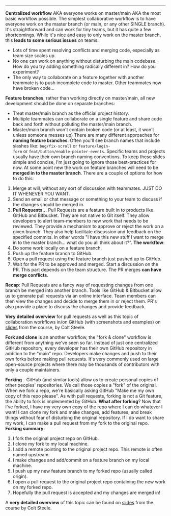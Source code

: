 ***
**Centralized workflow** AKA everyone works on master/main AKA the most basic workflow possible. The simplest collaborative workflow is to have everyone work on the master branch (or main, or any other SINGLE branch). It's straightforward and can work for tiny teams, but it has quite a few shortcomings. While it's nice and easy to only work on the master branch, this **leads to some serious issues** on teams:
- Lots of time spent resolving conflicts and merging code, especially as team size scales up.
- No one can work on anything without disturbing the main codebase. How do you try adding something radically different in? How do you experiment?
- The only way to collaborate on a feature together with another teammate is to push incomplete code to master. Other teammates now have broken code...

**Feature branches**, rather than working directly on master/main, all new development should be done on separate branches:
- Treat master/main branch as the official project history.
- Multiple teammates can collaborate on a single feature and share code back and forth without polluting the master/main branch.
- Master/main branch won't contain broken code (or at least, it won't unless someone messes up)
There are many different approaches for **naming feature branches**. Often you'll see branch names that include slashes like:
`bug/fix-scroll` or `feature/login-form` or `feat/button/enable-pointer-events`.
Specific teams and projects usually have their own branch naming conventions. To keep these slides simple and concise, I'm just going to ignore those best-practices for now.
At some point new the work on feature branches will need to be **merged in to the master branch**.
There are a couple of options for how to do this:
1. Merge at will, without any sort of discussion with teammates. JUST DO IT WHENEVER YOU WANT.
2. Send an email or chat message or something to your team to discuss if the changes should be merged in.
3. **Pull Requests...**
Pull Requests are a feature built in to products like GitHub and Bitbucket. They are not native to Git itself. They allow developers to alert team-members to new work that needs to be reviewed. They provide a mechanism to approve or reject the work on a given branch. They also help facilitate discussion and feedback on the specified commits. In other words "I have this new stuff I want to merge in to the master branch... what do you all think about it?". **The workflow**:
1. Do some work locally on a feature branch.
2. Push up the feature branch to GitHub.
3. Open a pull request using the feature branch just pushed up to GitHub.
4. Wait for the PR to be approved and merged. Start a discussion on the PR. This part depends on the team structure.
The PR merges **can have merge conflicts**.

**Recap**: Pull Requests are a fancy way of requesting changes from one branch be merged into another branch. Tools like GitHub & Bitbucket allow us to generate pull requests via an online interface. Team members can then view the changes and decide to merge them in or reject them. PR's also provide a place to discuss the changes and provide feedback.

**Very detailed overview** for pull requests as well as this topic of collaboration workflows in/on GitHub (with screenshots and examples) on [slides](https://www.canva.com/design/DAEP32iZwVc/e8vtEkcNNATEdm3_lPKU0A/view?utm_content=DAEP32iZwVc&utm_campaign=designshare&utm_medium=link&utm_source=editor#1) from the course, by Colt Steele.

**Fork and clone** is an another workflow, the "fork & clone" workflow is different from anything we've seen so far. Instead of just one centralized GitHub repository, every developer has their own GitHub repository in addition to the "main" repo. Developers make changes and push to their own forks before making pull requests. It's very commonly used on large open-source projects where there may be thousands of contributors with only a couple maintainers.

**Forking** - GitHub (and similar tools) allow us to create personal copies of other peoples' repositories. We call those copies a "fork" of the original. When we fork a repo, we're basically asking GitHub "Make me my own copy of this repo please". As with pull requests, forking is not a Git feature, the ability to fork is implemented by GitHub. **What after forking**? Now that I've forked, I have my very own copy of the repo where I can do whatever I want! I can clone my fork and make changes, add features, and break things without fear of disturbing the original repository. If I do want to share my work, I can make a pull request from my fork to the original repo.
**Forking summary**:
1. I fork the original project repo on GitHub.
2. I clone my fork to my local machine.
3. I add a remote pointing to the original project repo. This remote is often named upstream.
4. I make changes and add/commit on a feature branch on my local machine.
5. I push up my new feature branch to my forked repo (usually called origin).
6. I open a pull request to the original project repo containing the new work on my forked repo.
7. Hopefully the pull request is accepted and my changes are merged in!

A **very detailed overview** of this topic can be found on [slides](https://www.canva.com/design/DAEP32iZwVc/e8vtEkcNNATEdm3_lPKU0A/view?utm_content=DAEP32iZwVc&utm_campaign=designshare&utm_medium=link&utm_source=editor#1) from the course by Colt Steele.